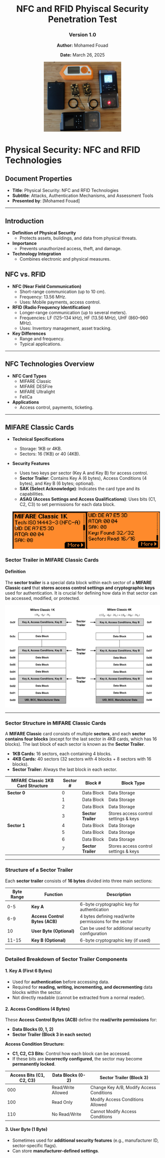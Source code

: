<div style="text-align: center; margin-top: 200px;">
  <h1>NFC and RFID Phyiscal Security Penetration Test</h1>
  <h3>Version 1.0</h3>
  <p><strong>Author:</strong> Mohamed Fouad</p>
  <p><strong>Date:</strong> March 26, 2025</p>
  <img src="cover.png" alt="Cover Page Design" style="width: 50%; height: auto;"/>
</div>

<div style="page-break-after: always;"></div>

# Physical Security: NFC and RFID Technologies

## Document Properties
- **Title**: Physical Security: NFC and RFID Technologies  
- **Subtitle**: Attacks, Authentication Mechanisms, and Assessment Tools  
- **Presented by**: [Mohamed Fouad]

---

<div style="page-break-before: always;"></div>

## Introduction

- **Definition of Physical Security**
  - Protects assets, buildings, and data from physical threats.
- **Importance**
  - Prevents unauthorized access, theft, and damage.
- **Technology Integration**
  - Combines electronic and physical measures.

<div style="page-break-before: always;"></div>

## NFC vs. RFID

- **NFC (Near Field Communication)**
  - Short-range communication (up to 10 cm).
  - Frequency: 13.56 MHz.
  - Uses: Mobile payments, access control.
- **RFID (Radio Frequency Identification)**
  - Longer-range communication (up to several meters).
  - Frequencies: LF (125–134 kHz), HF (13.56 MHz), UHF (860–960 MHz).
  - Uses: Inventory management, asset tracking.
- **Key Differences**
  - Range and frequency.
  - Typical applications.

<div style="page-break-before: always;"></div>

---

## NFC Technologies Overview
- **NFC Card Types**
  - MIFARE Classic
  - MIFARE DESFire
  - MIFARE Ultralight
  - FeliCa
- **Applications**
  - Access control, payments, ticketing.
---

<div style="page-break-after: always;"></div>

## **MIFARE Classic Cards**

- **Technical Specifications**
  
  - Storage: 1KB or 4KB.
  - Sectors: 16 (1KB) or 40 (4KB).
- **Security Features**
  
  - Uses two keys per sector (Key A and Key B) for access control.
  - **Sector Trailer**: Contains Key A (6 bytes), Access Conditions (4 bytes), and Key B (6 bytes; optional).
  - **SAK (Select Acknowledge)**: Indicates the card type and its capabilities.
  - **ASAQ (Access Settings and Access Qualifications)**: Uses bits (C1, C2, C3) to set permissions for each data block.
  
  ![image-20250303115507903](mifare-card.png)

### Sector Trailer in MIFARE Classic Cards

#### Definition

The **sector trailer** is a special data block within each sector of a **MIFARE Classic card** that **stores access control settings and cryptographic keys** used for authentication. It is crucial for defining how data in that sector can be accessed, modified, or protected.

<img src="mifare-structure.png" alt="image-20250228095255577" style="zoom: 67%;" />

------

### Sector Structure in MIFARE Classic Cards

A **MIFARE Classic** card consists of multiple **sectors**, and each **sector contains four blocks** (except for the last sector in 4KB cards, which has 16 blocks). The last block of each sector is known as the **Sector Trailer**.

- **1KB Cards:** 16 sectors, each containing 4 blocks.
- **4KB Cards:** 40 sectors (32 sectors with 4 blocks + 8 sectors with 16 blocks).
- **Sector Trailer:** Always the last block in each sector.

| **MIFARE Classic 1KB Card Structure** | **Sector #** | **Block #**        | **Block Type**                        |
| ------------------------------------- | ------------ | ------------------ | ------------------------------------- |
| **Sector 0**                          | 0            | Data Block         | Data Storage                          |
|                                       | 1            | Data Block         | Data Storage                          |
|                                       | 2            | Data Block         | Data Storage                          |
|                                       | 3            | **Sector Trailer** | Stores access control settings & keys |
| **Sector 1**                          | 4            | Data Block         | Data Storage                          |
|                                       | 5            | Data Block         | Data Storage                          |
|                                       | 6            | Data Block         | Data Storage                          |
|                                       | 7            | **Sector Trailer** | Stores access control settings & keys |

------

<div style="page-break-before: always;"></div>

### Structure of a Sector Trailer

Each **sector trailer** consists of **16 bytes** divided into three main sections:

| **Byte Range** | **Function**                   | **Description**                                        |
| -------------- | ------------------------------ | ------------------------------------------------------ |
| 0-5            | **Key A**                      | 6-byte cryptographic key for authentication            |
| 6-9            | **Access Control Bytes (ACB)** | 4 bytes defining read/write permissions for the sector |
| 10             | **User Byte (Optional)**       | Can be used for additional security configuration      |
| 11-15          | **Key B (Optional)**           | 6-byte cryptographic key (if used)                     |

------

### Detailed Breakdown of Sector Trailer Components

#### 1. Key A (First 6 Bytes)

- Used for **authentication** before accessing data.
- Required for **reading, writing, incrementing, and decrementing** data blocks within the sector.
- Not directly readable (cannot be extracted from a normal reader).

#### 2. Access Conditions (4 Bytes)

These **Access Control Bytes (ACB)** define the **read/write permissions** for:

- **Data Blocks (0, 1, 2)**
- **Sector Trailer (Block 3 in each sector)**

**Access Condition Structure:**

- **C1, C2, C3 Bits:** Control how each block can be accessed.
- If these bits are **incorrectly configured**, the sector may become **permanently locked**.

| **Access Bits (C1, C2, C3)** | **Data Blocks (0-2)** | **Sector Trailer (Block 3)**             |
| ---------------------------- | --------------------- | ---------------------------------------- |
| 000                          | Read/Write Allowed    | Change Key A/B, Modify Access Conditions |
| 100                          | Read Only             | Modify Access Conditions Allowed         |
| 110                          | No Read/Write         | Cannot Modify Access Conditions          |

#### 3. User Byte (1 Byte)

- Sometimes used for **additional security features** (e.g., manufacturer ID, sector-specific flags).
- Can store **manufacturer-defined settings**.

#### 4. Key B (Last 6 Bytes)

- **Optional** (sometimes left empty).

- When used, Key B provides an additional level of security:

  - **If configured properly**, Key B allows different authentication levels for different user groups.
- In some cases, Key B may be used only for **writing permissions** (while Key A is used for reading).

------

### Sector Trailer Example (Hexadecimal Representation)

```
A0 A1 A2 A3 A4 A5  FF 07 80 69  00 00 00 00 00 00
```

**Breakdown:**

- **A0 A1 A2 A3 A4 A5** → Key A (6 bytes)
- **FF 07 80 69** → Access Condition Bytes
- **00** → User Byte
- **00 00 00 00 00 00** → Key B (6 bytes)

------

<div style="page-break-before: always;"></div>

#### Role of the Sector Trailer in Security

- **Defines who can read/write data blocks** in a sector.

- **Controls modifications to the access conditions** and encryption keys.

- **Prevents unauthorized access** if properly configured.

- **Can be exploited if weak encryption is used** (e.g., MIFARE Classic’s **CRYPTO1 weakness**).

- **Authentication Process (Step-by-Step)**
  1. **Sector Selection**: Reader selects a specific sector.
  2. **Authentication Request**: Reader sends an authentication command for that sector, specifying Key A or Key B.
  3. **Card Challenge**: Card responds with a random nonce.
  4. **Reader Response**: Reader encrypts the nonce with the designated key and sends the result.
  5. **Card Verification**: Card decrypts the reader’s response and compares it with its calculation.
  6. **Mutual Authentication**: Card sends its own encrypted nonce back to the reader.
  7. **Final Verification**: Reader verifies the card’s response to complete the authentication.
  
  
  
  <img src="C:\Users\Mohamed Fouad\AppData\Roaming\Typora\typora-user-images\image-20250325142954365.png" alt="image-20250325142954365" style="zoom:50%;" />
  
  ```mermaid
  sequenceDiagram
      participant Card
      participant Reader
      Card->>Reader: Select Sector
      Reader->>Card: Authentication Request (Key A/B)
      Card-->>Reader: Random Nonce (Challenge)
      Reader->>Card: Encrypted Nonce (Response)
      Card-->>Card: Decrypt & Verify Nonce
      Card->>Reader: Encrypted Nonce (Challenge)
      Reader-->>Reader: Decrypt & Verify Nonce
      Reader->>Card: Authentication Successful
  ```
  
  
  
- **Weaknesses**
  - Vulnerable to attacks (e.g., DarkSide) due to weak CRYPTO1 encryption.
  
- **Use Cases**
  - Public transport, access control, loyalty programs.

#### Security Vulnerabilities in Sector Trailers

- Weak Encryption (CRYPTO1 Algorithm):
  - Susceptible to brute-force and cryptanalysis attacks (e.g., **DarkSide attack**).
- Key A Extraction with Tools (Proxmark3, Flipper Zero):
  - Tools can **extract Key A** if the access conditions are poorly set.
- Improperly Set Access Conditions:
  - If **access bits** are incorrectly configured, sectors may become **permanently locked** (data is unreadable or unwritable).
- Magic Cards (Gen1a, Gen4):
  - **Bypass standard authentication** by emulating sector trailers with **modifiable keys**.

---

<div style="page-break-after: always;"></div>

### Extracting MIFARE Classic Keys Using the MFKey32 Attack

### Introduction

The **MFKey32 attack** exploits vulnerabilities in the **Crypto-1 encryption algorithm** used by **MIFARE Classic NFC cards**. This method allows the recovery of authentication keys by analyzing nonce pairs exchanged during communication between the card and the reader.

<img src="C:\Users\Mohamed Fouad\AppData\Roaming\Typora\typora-user-images\image-20250324153730148.png" alt="image-20250324153730148" style="zoom:50%;" />

---

### Prerequisites

- **Flipper Zero device** with a **microSD card** installed.
- **Access to the target MIFARE Classic card** (optional but recommended for increased success rate).
- **Access to the reader** that interacts with the target card.

---

### Steps to Perform the MFKey32 Attack

#### 1. Read and Save the Target Card

- Navigate to **Main Menu → NFC → Read** on your Flipper Zero.
- **Scan the target MIFARE Classic card** to create a saved instance.

#### 2. Prepare Flipper Zero for Emulation

- After saving, go to Main Menu → NFC → Saved → [Name of the saved card] → Extract MF Keys

- Flipper Zero will now **emulate the saved card** and prepare to collect nonce pairs from the reader.

#### 3. Collect Nonce Pairs from the Reader

- **Tap** your Flipper Zero against the reader to initiate communication.
- **Observe** the screen as it displays the number of collected nonce pairs (aim for **10/10**).
- If the count doesn't increase:
- **Retry tapping** as some readers may require multiple attempts.
- Ensure the reader is actively attempting to authenticate the emulated card.

<img src="C:\Users\Mohamed Fouad\AppData\Roaming\Typora\typora-user-images\image-20250324154040541.png" alt="image-20250324154040541" style="zoom:50%;" />

#### 4. Save the Collected Nonce Pairs

- Once the required nonce pairs are collected, **press OK** to save the data to the microSD card.
- A confirmation message will display upon successful saving.

#### 5. Recover Keys from Nonce Data

- **Option A: Using Flipper Mobile App**

- **Synchronize** your Flipper Zero with the **Flipper Mobile App**.  

- Navigate to:

  ```
  Tools → Mfkey32 (Extract MF Keys)
  ```

- The app will process the nonce data and display the recovered keys.

- **Option B: Using Flipper Lab**

- **Connect** your Flipper Zero to a computer via **USB-C**.

- Open a browser and go to:

  ```
  lab.flipper.net
  ```

- Navigate to:

  ```
  NFC tools → GIVE ME THE KEYS
  ```

- The platform will process the data and reveal the extracted keys.

<img src="C:\Users\Mohamed Fouad\AppData\Roaming\Typora\typora-user-images\image-20250324154006072.png" alt="image-20250324154006072" style="zoom: 67%;" />

<div style="page-break-after: always;"></div>

# MIFARE Ultralight Cards

- **Technical Specifications**
  - Storage: 64 bytes (Ultralight) or 192 bytes (Ultralight C).
- **Security Features**
  - Standard Ultralight cards have minimal security (no full authentication).
  - Ultralight C may implement a basic 3DES-based authentication.
- **Authentication Process (Step-by-Step)**
  - **Standard Ultralight:**
    - Data is generally open; no authentication required.
  - **Ultralight C (if supported):**
    1. **Authentication Command**: Reader sends an authentication command.
    2. **Card Challenge**: Card returns a challenge nonce.
    3. **Reader Encryption**: Reader encrypts the nonce using the stored key.
    4. **Verification**: Card verifies the reader’s encrypted response.
- **Use Cases**
  - Single-use tickets, event management, low-cost transit.

![image-20250303115815342](C:\Users\Mohamed Fouad\AppData\Roaming\Typora\typora-user-images\image-20250303115815342.png)

---

## Memory Structure of MIFARE Ultralight Cards 

MIFARE Ultralight is a contactless smart card operating at 13.56 MHz, part of the MIFARE family from NXP Semiconductors. The memory structure is organized into **pages**, with each page containing **4 bytes** of data. The memory size and structure vary slightly depending on the specific version (e.g., Ultralight, Ultralight C, Ultralight EV1).

------

### MIFARE Ultralight Memory Structure (Standard Version)

The standard MIFARE Ultralight card has **512 bits (64 bytes)** of memory, organized into **16 pages**, each containing **4 bytes**.

### Memory Map

| Page | Byte 0      | Byte 1      | Byte 2      | Byte 3      | Description                               |
| :--- | :---------- | :---------- | :---------- | :---------- | :---------------------------------------- |
| 0    | SN0         | SN1         | SN2         | SN3         | Serial Number (UID)                       |
| 1    | SN4         | SN5         | SN6         | BCC0        | Serial Number (UID) and Check Byte        |
| 2    | Internal    | Internal    | Internal    | Internal    | Internal Use                              |
| 3    | Lock0       | Lock1       | OTP0        | OTP1        | Lock Bits and One-Time Programmable (OTP) |
| 4-15 | User Memory | User Memory | User Memory | User Memory | User Data                                 |

------

### Detailed Description

1. **Pages 0-1: Serial Number (UID)**
   - Page 0 and Page 1 contain the **7-byte serial number (UID)** of the card.
   - Byte 3 of Page 1 is the **check byte (BCC0)**, which is a checksum of the UID.
2. **Page 2: Internal Use**
   - Reserved for internal use by the card and is not accessible for user data.
3. **Page 3: Lock Bits and OTP**
   - **Byte 0 and Byte 1**: Lock bits to protect specific pages from being written.
   - **Byte 2 and Byte 3**: One-Time Programmable (OTP) bytes that can be written once and then locked.
4. **Pages 4-15: User Memory**
   - These pages are available for **user data storage**.
   - Each page can store **4 bytes** of data.

------

<div style="page-break-after: always;"></div>

## MIFARE Ultralight C and Ultralight EV1

The MIFARE Ultralight C and Ultralight EV1 versions have additional features and memory:

- **MIFARE Ultralight C**: 192 bytes of memory (48 pages) with **3DES encryption**.
- **MIFARE Ultralight EV1**: 144 bytes of memory (36 pages) with additional features like a **32-bit counter** and **password protection**.

------

### Memory Map for Ultralight EV1

| Page | Byte 0      | Byte 1      | Byte 2      | Byte 3      | Description                               |
| :--- | :---------- | :---------- | :---------- | :---------- | :---------------------------------------- |
| 0    | SN0         | SN1         | SN2         | SN3         | Serial Number (UID)                       |
| 1    | SN4         | SN5         | SN6         | BCC0        | Serial Number (UID) and Check Byte        |
| 2    | Internal    | Internal    | Internal    | Internal    | Internal Use                              |
| 3    | Lock0       | Lock1       | OTP0        | OTP1        | Lock Bits and One-Time Programmable (OTP) |
| 4-35 | User Memory | User Memory | User Memory | User Memory | User Data                                 |

------

### Additional Features in Ultralight EV1

- **32-bit Counter**: A counter that can be incremented but not decremented.
- **Password Protection**: A 32-bit password can be set to protect the memory from unauthorized writes.

---

<div style="page-break-after: always;"></div>

## Weaknesses of MIFARE Ultralight Cards

MIFARE Ultralight cards are designed as **low-cost NFC cards** primarily for **single-use applications** such as transit tickets and event passes. However, their **lightweight design and minimal security features** introduce several weaknesses.

------

### 1. Lack of Cryptographic Security

Unlike **MIFARE Classic** and **MIFARE DESFire**, **MIFARE Ultralight** (standard version) has **no built-in encryption** or authentication mechanism:

- **No cryptographic challenge-response system.**
- **No mutual authentication** between the reader and the card.
- **No secure key storage** (any stored data is readable by anyone with an NFC reader).

> 🚨 **Security Risk:** Since the card does not encrypt or authenticate its data, **any NFC-enabled smartphone or tool (e.g., Flipper Zero, Proxmark3) can read and clone it easily.**

------

### 2. Vulnerable to Cloning

Because **MIFARE Ultralight** does not require authentication before reading data:

- **Anyone can copy the card's contents and emulate it** using an NFC-enabled device.
- **Attackers can create duplicate cards** to gain unauthorized access to a system.

#### Example of Cloning Attack

- A transit card using MIFARE Ultralight **stores a balance in plaintext**.
- An attacker **reads the original balance** using a mobile phone or NFC tool.
- The attacker **restores the original balance** before tapping it on the payment terminal.
- This process is **repeated indefinitely**, leading to **fraudulent free rides**.

> 🔥 **Real-World Example:** Some early transit systems (e.g., older metro ticketing systems) using **MIFARE Ultralight** were exploited using this method.

------

### 3. No Secure Key Management

MIFARE Ultralight **lacks dedicated security keys** for controlling access:

- Unlike **MIFARE Classic** (which has Key A and Key B) and **MIFARE DESFire** (which uses AES/3DES keys), **Ultralight has no access control keys**.
- Any stored data is **openly accessible to anyone with an NFC reader**.
- **No authentication mechanism prevents unauthorized read/write operations.**

> ⚠️ **Risk:** This makes it possible to manipulate card data freely.

------

### 4. Limited Data Storage

MIFARE Ultralight has **very small storage capacity**:

- **Standard Ultralight:** **64 bytes** (only ~48 bytes available for user data).
- **Ultralight C:** **192 bytes** (slightly more storage, with 3DES authentication).

> **Limitation:** Due to the small size, it is not suitable for **complex applications** requiring multiple access credentials or user data.

------

### 5. No Write Protection for Critical Data

MIFARE Ultralight allows **rewriting of stored data** unless **write protection bits** are enabled:

- If **write protection is not configured properly**, an attacker can **modify stored data** (e.g., ticket validity, access permissions).
- **Critical information such as expiry dates, ticket balances, or user credentials can be altered.**

> 🚨 **Risk:** If an organization does not properly lock memory pages, attackers can modify card data, **bypassing expiration limits or adding unauthorized access**.

------

### 6. Lack of Anti-Tampering Mechanisms

- No **anti-replay** protection (an attacker can save and replay card data).
- No **hardware protection against physical attacks** (e.g., micro-probing to extract stored data).
- No **anti-counterfeiting features**, making it easy to produce fake Ultralight cards.

> 🚨 **Security Risk:** Attackers can **record card communications** and replay them later for unauthorized access.

------

### 7. MIFARE Ultralight C Has Only Basic 3DES Authentication

- MIFARE Ultralight C adds a 3DES-based authentication mechanism, but it is limited:
  - **No secure key storage** (keys are stored in standard EEPROM).
  - **Only one authentication key per card**, unlike **MIFARE DESFire**, which supports multiple keys.
  - **Still susceptible to brute-force attacks** if weak keys are used.

> 🔥 **Limitation:** **Ultralight C is more secure than standard Ultralight, but it is still weaker than MIFARE DESFire.**

------

### 8. Easily Exploited with Readily Available Tools

Because of its weak security:

- **NFC-enabled smartphones** can read and copy MIFARE Ultralight cards.
- Tools like Proxmark3, Flipper Zero, and Chameleon-Mini can:
  - Read and dump Ultralight card data.
  - Clone the card onto another blank Ultralight card or an emulation device.
  - Modify stored values and replay transactions.

> 🛑 **Real-World Exploit Example:** Some researchers have demonstrated how **Flipper Zero** can quickly **copy and replay MIFARE Ultralight cards** to gain unauthorized access to transit systems.

------

<div style="page-break-after: always;"></div>

## Comparison with More Secure Cards

| **Feature**                           | **MIFARE Ultralight** | **MIFARE Ultralight C** | **MIFARE Classic**      | **MIFARE DESFire**             |
| ------------------------------------- | --------------------- | ----------------------- | ----------------------- | ------------------------------ |
| **Storage Capacity**                  | 64 bytes              | 192 bytes               | 1KB or 4KB              | 2KB, 4KB, or 8KB               |
| **Encryption**                        | ❌ None                | 🔸 3DES (Basic)          | ❌ CRYPTO1 (Weak)        | ✅ AES/3DES (Strong)            |
| **Mutual Authentication**             | ❌ No                  | 🔸 Basic Authentication  | ❌ Uses weak CRYPTO1     | ✅ Secure Mutual Authentication |
| **Key Management**                    | ❌ No Keys             | 🔸 Single 3DES Key       | ✅ Keys A & B per sector | ✅ Multi-key support            |
| **Cloning Vulnerability**             | 🔴 High                | 🔸 Moderate              | 🔴 High (with Proxmark3) | 🟢 Low (Secure AES/3DES)        |
| **Protection Against Replay Attacks** | ❌ None                | 🔸 Weak                  | ❌ Weak CRYPTO1          | ✅ Strong (Nonce-based)         |

🔴 = **High risk** | 🔸 = **Moderate risk** | 🟢 = **Low risk**

------

## Mitigation Strategies for MIFARE Ultralight Weaknesses

Although **MIFARE Ultralight is inherently insecure**, some mitigations can reduce risk:

✅ **1. Enable Read/Write Protection:**

- Use **OTP (One-Time Programmable) bits** to lock memory pages from being overwritten.
- Prevent unauthorized modification of critical data.

✅ **2. Use MIFARE Ultralight C Instead of Standard Ultralight:**

- Ultralight C offers **basic 3DES authentication**, making it **slightly harder to clone**.

✅ **3. Implement Server-Side Validation:**

- Instead of relying on **stored card data**, implement **backend verification** to detect replay attacks.
- Example: Metro systems **should track ticket usage on a centralized server** rather than trusting the card alone.

✅ **4. Use Secure NFC Cards (MIFARE DESFire or FeliCa):**

- If security is critical, **migrate to MIFARE DESFire (AES encryption)** or **FeliCa (Sony’s secure NFC standard)**.

✅ **5. Regularly Audit NFC Access Systems:**

- Perform **penetration testing with tools like Proxmark3** to ensure that stored data is not easily manipulated.
- Use **Flipper Zero to check if unauthorized read access is possible**.

---

<div style="page-break-after: always;"></div>

# ISO 14443 Models and Differences

**ISO 14443** is a standard for proximity cards used in contactless smart card systems, such as NFC cards. It defines the communication protocols and interfaces for cards that communicate via radio frequency (RF) at 13.56 MHz.

The **ISO 14443** standard is divided into several parts, and the different models under this standard refer to specific types of card technologies based on their communication and encoding methods. Here's a breakdown of the different ISO 14443 models:

## 1. ISO 14443-3A (Type A)
- **Modulation**: Amplitude Shift Keying (ASK)
- **Communication**: This type uses the **Reader-to-Card** communication method called **Type A**.
- **Compatibility**: **MIFARE Classic** and **MIFARE Ultralight** cards are common examples of ISO 14443-3A cards.
- **Data Rate**: Usually up to 106 kbit/s.
- **Security**: Generally not very secure by modern standards (e.g., MIFARE Classic uses a weak encryption algorithm, which has been exploited in security assessments).
- **Usage**: It is commonly used for low-cost, short-range transactions like access control, public transport, and contactless payment.

## 2. ISO 14443-3B (Type B)
- **Modulation**: Binary Phase Shift Keying (BPSK)
- **Communication**: This is the **Type B** communication standard under ISO 14443.
- **Compatibility**: **FeliCa** and **ICODE** are examples of Type B cards.
- **Data Rate**: Similar to Type A, but can also go up to 848 kbit/s in some implementations.
- **Security**: Generally better than Type A in terms of security features, as some cards support stronger encryption mechanisms.
- **Usage**: Type B cards are often used in applications like secure payment systems, toll collection, and transit systems.

## 3. ISO 14443-4 (Type A and B)
- **Modulation**: This part deals with the **Protocol Layer** of the communication, focusing on the transport and session layers of communication (including error handling, and framing for the data).
- **Purpose**: This is important for defining the communication protocol after the initial contact and information exchange has been made between the reader and the card, and it helps to maintain error-free communication during the transaction.
- **Compatibility**: Both **Type A** and **Type B** cards are supported under ISO 14443-4, but the focus is more on how data is exchanged during communication rather than the physical characteristics of the card.

## Other Models Related to ISO 14443
### 1. ISO 14443-2 (Physical characteristics)
- Defines the physical characteristics of the contactless smart card, including size, shape, and the antenna required for the card to communicate with a reader.
  
### 2. ISO 14443-1 (Radio Frequency Power and Signal Interface)
- Defines the power and signal interface for the card, including how the card receives power from the reader and transmits data back.

## Differences Between the Models:
- **Modulation and Signal Encoding**: 
  - Type A uses **ASK** modulation, while Type B uses **BPSK** modulation. This leads to slight differences in how the cards communicate with readers.
  
- **Data Rate**: 
  - Both types typically operate at 106 kbit/s, but Type B can support higher data rates, particularly in specialized implementations.

- **Security**:
  - Type B tends to have more robust security features and supports higher encryption standards, while Type A cards (like MIFARE Classic) have been known to have vulnerabilities.
  
- **Card Types**:
  - **Type A** is typically used for low-cost cards with moderate security (e.g., MIFARE Classic, MIFARE Ultralight), while **Type B** cards are used for higher-security applications (e.g., FeliCa, ICODE).

<div style="page-break-after: always;"></div>

# MIFARE DESFire Cards

- **Technical Specifications**
  - Storage: 2KB, 4KB, or 8KB.
  - Features a flexible file system for multiple applications.
- **Security Features**
  - Supports AES and 3DES encryption.
  - Implements mutual authentication.
  
  ![image-20250326101909010](C:\Users\Mohamed Fouad\AppData\Roaming\Typora\typora-user-images\image-20250326101909010.png)

### 1. Introduction
MIFARE DESFire is a **high-security NFC card** developed by **NXP Semiconductors**, known for its **advanced encryption (AES/3DES)** and **flexible file system**. Unlike MIFARE Classic, DESFire uses a **true file-based structure** with **multi-application support**, making it ideal for **secure transactions, corporate access control, and transportation systems**.

MIFARE DESFire follows a **file system architecture**, unlike MIFARE Classic, which uses sectors and blocks. The **memory hierarchy consists of:**

1. **Master Application (AID 00 00 00)**
2. **Applications (AIDs – up to 28 per card)**
3. **Files (up to 32 per application)**

- **Authentication Process (Step-by-Step)**
  1. **Application Selection**: Reader selects the appropriate application on the card.
  2. **Authentication Initiation**: Reader sends an authentication command with a chosen key.
  3. **Card Challenge**: Card issues a random challenge.
  4. **Reader Encryption**: Reader encrypts the challenge with the secret key and sends the response.
  5. **Card Verification**: Card decrypts the response and verifies its correctness.
  6. **Mutual Challenge**: Card then sends its own encrypted challenge to the reader.
  7. **Final Verification**: Reader decrypts and verifies the card’s challenge.
  8. **Authentication Completion**: If both sides verify each other, authentication is successful.

![image-20250326104247288](C:\Users\Mohamed Fouad\AppData\Roaming\Typora\typora-user-images\image-20250326104247288.png)

```mermaid
sequenceDiagram
    participant Card
    participant Reader
Card->>Reader: Application Selection
Reader->>Card: Authentication Command (Chosen Key)
Card-->>Reader: Random Challenge
Reader->>Card: Encrypts Challenge & Sends Response
Card-->>Card: Decrypts & Verifies Response
Card->>Reader: Sends Encrypted Challenge
Reader-->>Reader: Decrypts & Verifies Challenge
Reader->>Card: Authentication Successful
```

- **Use Cases**

  - Secure payments, government IDs, corporate access control.

### Key Features of This Structure

- **Each application has its own access control settings.**
- **Files within applications can have different encryption levels (Plain, 3DES, AES).**
- **Up to 28 applications** can exist on a **single DESFire card**.
- **Each application can contain up to 32 files**.

---

### 2. Storage Capacities
MIFARE DESFire cards are available in multiple **storage options**:
- **DESFire EV1**: 2KB, 4KB, or 8KB EEPROM memory.
- **DESFire EV2**: 2KB, 4KB, 8KB, or 16KB (improved multi-application support).
- **DESFire EV3**: Newest version with enhanced security and additional storage.

## Comparison Table: EV1 vs EV2 vs EV3

| **Feature**            | **EV1**                  | **EV2**               | **EV3**                         |
| ---------------------- | ------------------------ | --------------------- | ------------------------------- |
| Security Certification | EAL4+                    | EAL5+                 | EAL5+                           |
| Number of Applications | Up to 28                 | Unlimited (by memory) | Unlimited (by memory)           |
| File Support           | Up to 32 per application | Same                  | Same                            |
| Secure Messaging       | No                       | Limited               | ✅ Full Secure Dynamic Messaging |
| Proximity Check        | No                       | ✅ Yes                 | ✅ Enhanced                      |
| Rolling Keys Support   | No                       | ✅ Yes                 | ✅ Yes                           |
| Transaction Timer      | No                       | No                    | ✅ Yes                           |
| Backward Compatibility | Legacy only              | EV1 and D40           | EV2, EV1, D40                   |

---

### 3. Memory Structure Overview (EV1, EV2, EV3)
Each DESFire card is structured as follows:
- **PICC (Card Root)**: The master controller and default application space.
- **Applications**: Identified by AIDs (Application IDs), each with their own keys and files.
- **Files**: Each application can contain multiple files with individual access rights.

---

#### DESFire EV1 – Application & Files
- Up to 28 Applications
- Each with up to 32 files
- File Types:
  - Standard Data File
  - Backup Data File
  - Value File
  - Linear Record File
  - Cyclic Record File
  
  
  
  ```mermaid
  sequenceDiagram
      participant Reader
      participant PICC
      participant AppA
      participant File1
  Reader->>PICC: SelectApplication (AID: 010203)
  PICC->>Reader: Acknowledged
  Reader->>AppA: Authenticate (KeyID)
  AppA->>Reader: Authentication OK
  Reader->>File1: ReadData (Offset, Length)
  File1->>Reader: Encrypted Data
  ```
> Notes:
>
> - EV1 supports up to 28 applications.
> - Max 32 files per app.
> - Uses AES/3DES for authentication.
> - No proximity check or secure messaging.
---

#### DESFire EV2 – Dynamic Applications

- Supports **rolling keys**, **proximity check**
- Unlimited applications (up to memory limit)
- Allows more flexible authentication schemes per app

```mermaid
sequenceDiagram
    participant Reader
    participant PICC
    participant AppB
    participant File2

    Reader->>PICC: SelectApplication (AID: 040506)
    PICC->>Reader: OK
    Reader->>AppB: ProximityCheck()
    AppB->>Reader: Passed
    Reader->>AppB: Authenticate (KeyID)
    AppB->>Reader: Mutual Auth (AES)
    Reader->>File2: ReadData
    File2->>Reader: Encrypted Payload

```
> 📝 Notes:
>
> - Supports **Proximity Check**.
> - Dynamic key rolling supported.
> - Still lacks Secure Messaging and Transaction Timers.
---

#### DESFire EV3 – Secure Messaging & Timers

- Adds **Secure Dynamic Messaging**
- **Transaction Timer** to prevent abuse
- Enhanced protection against relay attacks
- Designed for **high-security + mobility use cases**

```mermaid
sequenceDiagram
    participant Reader
    participant PICC
    participant AppC
    participant File3

    Reader->>PICC: SelectApplication (AID: 070809)
    PICC->>Reader: OK
    Reader->>AppC: ProximityCheck()
    AppC->>Reader: Passed
    Reader->>AppC: SecureDynamicAuth (KeyID)
    AppC->>Reader: Session Key Established
    Reader->>File3: ReadData (SDM)
    File3->>Reader: Encrypted + MACed Response

```

> 📝 Notes:
>
> - Adds **Secure Dynamic Messaging (SDM)**.
> - Uses **Session Keys** for encrypted communication.
> - Supports **Transaction Timers** and **SDM Read Counters**.
> - Best for modern security requirements (IoT, mobile access, etc.).

---

### 4. Applications (AID)
Each application is identified by a **3-byte AID (Application Identifier)**.
- The **Master Application (AID 00 00 00)** is always present and controls the creation and management of other applications.
- Applications are created using the `CreateApplication` command.
- Each application can be assigned **different keys** and **access rights**.

---

### 5. File Types
MIFARE DESFire supports **six different file types**, each suited for different use cases:

| **File Type**            | **Description**                                              |
| ------------------------ | ------------------------------------------------------------ |
| **Standard Data File**   | Stores general-purpose data (e.g., user credentials, configurations). |
| **Backup Data File**     | Same as standard, but with rollback protection (changes can be undone if power is lost). |
| **Value File**           | Stores a **32-bit signed integer**, used for **ticketing or prepaid balances** (supports credit/debit operations). |
| **Linear Record File**   | Stores data sequentially in a **log-like manner** (e.g., event logs, audit trails). |
| **Cyclic Record File**   | Similar to linear, but **overwrites old records** once the file is full (e.g., storing recent access events). |
| **Transaction MAC File** | Special cryptographic file to store Message Authentication Codes (MAC) for additional security. |

---

## 6. File Structure
Each file in a DESFire application has:
- **File ID (1 byte)**: Unique identifier (00h - 1Fh).
- **File Type (1 byte)**: Indicates one of the six file types.
- **File Size (1–3 bytes)**: Specifies storage size.
- **Access Rights (2 bytes)**: Defines read/write permissions.
- **Encryption Mode (Plain/3DES/AES)**.

### File Header Structure
| **Byte** | **Description**                                           |
| -------- | --------------------------------------------------------- |
| 0        | File ID (e.g., 0x01)                                      |
| 1        | File Type (e.g., 0x00 for Standard Data File)             |
| 2-4      | File Size (in bytes)                                      |
| 5-6      | Access Control Settings (Read, Write, Change Permissions) |
| 7        | Encryption Mode (Plain, MAC, 3DES, AES)                   |

---

## 7. Access Control & Security
Each **DESFire file** has **4 keys for access control**:
1. **Read Key** – Controls read access.
2. **Write Key** – Controls write access.
3. **Read & Write Key** – Required for modifying sensitive parameters.
4. **Change Key** – Allows modifying access control settings.

**Authentication Methods:**
- **DESFire EV1:** Supports **2-key and 3-key 3DES**, AES128.
- **DESFire EV2 & EV3:** Adds **AES-128, AES-192, and AES-256** support.

---

## 8. Advantages Over MIFARE Classic
| **Feature**                   | **MIFARE Classic**                               | **MIFARE DESFire**                                           |
| ----------------------------- | ------------------------------------------------ | ------------------------------------------------------------ |
| **Security**                  | Weak (CRYPTO1 encryption, vulnerable to attacks) | Strong (AES/3DES encryption, mutual authentication)          |
| **Memory Management**         | Fixed sectors & blocks                           | File-based system with flexible applications                 |
| **Multi-Application Support** | ❌ No                                             | ✅ Yes                                                        |
| **Access Control**            | Basic (Key A & B per sector)                     | Advanced (Custom keys per application and file)              |
| **Anti-Cloning Protection**   | ❌ No                                             | ✅ Yes (Uses cryptographic authentication)                    |
| **File Types**                | ❌ Limited                                        | ✅ 6 Types (Standard, Backup, Value, Record, Cyclic, Transaction MAC) |

---

## 9. Real-World Use Cases
MIFARE DESFire is used in **high-security applications**, including:
- **Public Transportation** 🚆 (e.g., Metro Cards, Bus Passes).
- **Access Control Systems** 🔐 (e.g., Employee Badges, Key Cards).
- **Secure Payments** 💳 (e.g., Tap-to-Pay Solutions).
- **Event Ticketing** 🎫 (e.g., Digital Entry Passes).
- **Campus & Corporate ID Cards** 🏢 (e.g., Universities, Companies).

---

# FeliCa Cards
**FeliCa** (short for **Felicity Card**) is a **contactless smart card system** developed by **Sony Corporation** in the 1990s. It is widely used in **Japan, Hong Kong, Singapore, Indonesia**, and other parts of Asia for **transit systems, electronic payments, and secure access control**.

FeliCa is compliant with **ISO/IEC 18092 (NFC)** standards and operates on a **13.56 MHz frequency**, similar to other NFC cards like MIFARE.

---

## Key Technical Specifications

| Feature               | Description                                                  |
| --------------------- | ------------------------------------------------------------ |
| **Standard**          | ISO/IEC 18092 (NFC)                                          |
| **Frequency**         | 13.56 MHz                                                    |
| **Data Rate**         | 212 kbps or 424 kbps (faster than typical MIFARE cards)      |
| **Communication**     | Half-duplex                                                  |
| **Memory**            | 1 KB – 32 KB (depending on model)                            |
| **Access Time**       | Typically < 0.1 seconds                                      |
| **Transaction Speed** | ~0.1 seconds (one of the fastest)                            |
| **Encryption**        | Proprietary encryption (by Sony)                             |
| **Authentication**    | Mutual authentication using shared keys                      |
| **Anti-collision**    | Supported                                                    |
| **Security**          | Secure element with internal logic, proprietary cryptography |
| **Power**             | Passive (powered by reader)                                  |

---

## Security Features

- **Proprietary encryption algorithms** (not public like AES or DES).
- **Mutual authentication** between the card and reader.
- **Key-based access control** per service.
- **Dynamic session keys** (used during communication).
- **MAC (Message Authentication Code)** for data integrity and origin verification.
- **Fast response** time helps prevent replay or relay attacks.

---

## Memory and Data Structure

- **Memory is divided into Services**, and each Service contains one or more **Blocks**.
- Each **Service** is defined by a **Service Code** (similar to AID in DESFire).
- Each **Block** is 16 bytes in size.
- **Max 256 services per card**.
- **Each read/write command** specifies a **Service Code List** and a **Block List**.

![image-20250326104918422](C:\Users\Mohamed Fouad\AppData\Roaming\Typora\typora-user-images\image-20250326104918422.png)

- **Security Features**
  - Uses proprietary encryption and authentication protocols.

- **Authentication Process (Step-by-Step)**
  1. **Polling Command**: Reader sends a polling command to detect nearby cards.
  2. **Card Response**: Card responds with its unique ID (IDm) and parameter (PMm).
  3. **Service Request**: Reader sends a service request with a specific service code.
  4. **Card Verification**: Card authenticates the request internally and responds with encrypted service data.
  5. **Mutual Authentication (if applicable)**: Additional challenge-response exchanges may occur.

  

  ```mermaid
  sequenceDiagram
      participant Card
      participant Reader
  Reader->>Card: Polling Command
  Card-->>Reader: Responds with IDm & PMm
  Reader->>Card: Service Request (Service Code)
  Card-->>Card: Internal Authentication & Validation
  Card->>Reader: Encrypted Service Data Response
  alt Mutual Authentication Required
      Reader->>Card: Challenge Request
      Card->>Reader: Encrypted Challenge Response
  end
  Reader->>Card: Authentication Successful
  ```

- **Use Cases**
  - Transit systems, electronic money, access control.

- ---

## Real-World Applications

  | Region        | Use Case                                  | System/Brand                  |
  | ------------- | ----------------------------------------- | ----------------------------- |
  | **Japan**     | Transit                                   | Suica, PASMO, ICOCA           |
  | **Hong Kong** | Transit + Payments                        | Octopus Card                  |
  | **Singapore** | Transit (legacy)                          | EZ-Link (replaced with CEPAS) |
  | **Indonesia** | e-Wallet / Transport                      | Brizzi, Flazz                 |
  | **Corporate** | Secure access cards                       | Office ID cards               |
  | **Mobile**    | Embedded in smartphones with FeliCa chips | Mobile Suica, Osaifu-Keitai   |

---

  ## FeliCa and Mobile NFC

  - FeliCa is supported on **select Android devices** with Sony/Sharp NFC chipsets.
  - **Apple Pay (Japan)** also uses FeliCa for transit and payments.
  - Some phones include **FeliCa Secure Element (SE)** hardware.

---

  ## FeliCa vs MIFARE Comparison

  | Feature               | **FeliCa**                                 | **MIFARE Classic/Ultralight**            |
  | --------------------- | ------------------------------------------ | ---------------------------------------- |
  | **Standard**          | ISO/IEC 18092 (NFC)                        | ISO/IEC 14443-A                          |
  | **Speed**             | 212 / 424 kbps                             | 106 kbps                                 |
  | **Authentication**    | Mutual (with session key)                  | Symmetric (fixed key per sector)         |
  | **Encryption**        | Proprietary (Sony)                         | CRYPTO1 (weak, MIFARE Classic)           |
  | **File System**       | Service + Block model                      | Sector/Block (Classic), Linear (DESFire) |
  | **Security**          | High (no known public vulnerabilities)     | Low (Classic), Moderate (Ultralight C)   |
  | **Regions Used**      | Asia-Pacific                               | Global                                   |
  | **Emulation Support** | Only via secure elements (e.g., mobile SE) | Easily cloned/emulated (Classic)         |

---

  ## Limitations & Challenges

  - **Proprietary encryption** = not open source or peer-reviewed.
  - **Limited reader availability outside Asia**.
  - **Difficult to clone or analyze** (from a pentester’s perspective).
  - **Emulation only works** on **phones with a FeliCa SE chip** (not all Androids/iPhones).

---

  ## Advantages

  - Extremely **fast transaction speed** (<0.1s).
  - **Secure hardware-backed storage**.
  - Robust **anti-cloning** and **anti-replay** protections.
  - Ideal for **transit**, **payments**, and **mobile NFC** applications.


---
## NFC and RFID Attacks
- **Types of Attacks**
  - **Eavesdropping**: Intercepting communication between tag and reader.
  - **Relay Attacks**: Extending communication range to trick systems.
  - **Skimming**: Illegally capturing data from a card.
  - **Man-in-the-middle**: Intercepting and possibly altering communication.
- **Examples**
  - **DarkSide Attack**: Exploits vulnerabilities in MIFARE Classic.
  - **Proxmark3 Relay Attack**: Used to clone RFID tags.
- **Impact**
  - Can compromise security and enable unauthorized access.

### NFC Relay Attack Explained

An **NFC relay attack** exploits the proximity-based technology of NFC to relay NFC signals from a victim's card to a malicious device. The attack uses an intermediary (typically an infected Android phone) to capture the data from a victim's NFC-enabled payment card and send it to an attacker’s device (like a smartphone or another NFC reader). The attacker then uses this data to carry out unauthorized actions, such as withdrawing money from ATMs.

### How the Relay Attack Attack Works

1. **Victim’s Device Compromise**: The victim installs a malicious app unknowingly through a phishing attack (often disguised as a legitimate app).
2. **Data Capture**: The compromised Android phone captures NFC data from the victim's payment card.
3. **Data Relay**: The captured NFC data is relayed through the victim’s phone to an attacker’s device.
4. **ATM Transaction**: The attacker uses the data to emulate the victim's card and withdraw money from an ATM.

The attackers used the **NGate malware** to facilitate this NFC relay. This malware intercepts the NFC traffic, relays it to an attacker’s device, and enables unauthorized ATM withdrawals.

```mermaid
sequenceDiagram
    participant Card as Victim's Card
    participant VictimPhone as Victim's Phone (Malware Installed)
    participant AttackerPhone as Attacker's Phone
    participant ATM as ATM Machine

    Card->>VictimPhone: NFC Data Captured
    VictimPhone->>AttackerPhone: Relay NFC Data
    AttackerPhone->>ATM: Emulate Card and Request Withdrawal
    ATM->>AttackerPhone: Approve Transaction
```



---

# Unlocking Password-Protected NFC Cards Using Flipper Zero

Flipper Zero provides a method to extract passwords from NFC readers in order to unlock password-protected NFC cards like **MIFARE Ultralight** and **NTAG** series. This is achieved by emulating the card and capturing the password used by the reader.

<img src="C:\Users\Mohamed Fouad\AppData\Roaming\Typora\typora-user-images\image-20250327092512178.png" alt="image-20250327092512178" style="zoom:50%;" />

## Procedure: Capturing Password from Reader

1. **Read and Save the Card**

   - Use the Flipper Zero to scan and save the NFC card.
   - Navigate: `Main Menu -> NFC -> Read`

2. **Initiate Unlock Process**

   - Go to the saved card: `Main Menu -> NFC -> Saved -> [Card's Name] -> Unlock`

3. **Select Unlock with Reader**

   - Choose `Unlock with Reader`

4. **Emulate the Card**

   - Place the Flipper Zero near the NFC reader. It will emulate the card and trigger the reader to send the password.

5. **Capture the Password**

   - Flipper intercepts the password during authentication. Once captured, press `Continue`.

   <img src="C:\Users\Mohamed Fouad\AppData\Roaming\Typora\typora-user-images\image-20250327092700826.png" alt="image-20250327092700826" style="zoom:50%;" />

6. **Read the Card Again**

   - Hold the original NFC card to the Flipper. Now it can access the previously locked pages.

   <img src="C:\Users\Mohamed Fouad\AppData\Roaming\Typora\typora-user-images\image-20250327092750862.png" alt="image-20250327092750862" style="zoom:50%;" />

7. **Save the Unlocked Data**

   - After successful reading, press `Save`, give the card a name, and store it.

<img src="C:\Users\Mohamed Fouad\AppData\Roaming\Typora\typora-user-images\image-20250327092820994.png" alt="image-20250327092820994" style="zoom:50%;" />

## Technical Analysis

- **Authentication Mechanism:**
  - Cards like MIFARE Ultralight/NTAG use a 32-bit password for page-level protection.
  - This password is transmitted **in plaintext** from the reader to the card.
- **Why This Works:**
  - When Flipper emulates a protected card, it **records the password** sent by the reader, since there’s no encryption.
  - This works on readers that automatically try to unlock protected cards upon detection.
- **Security Limitations:**
  - Many of these cards lack brute-force protection or encryption on the password exchange.
  - Some cards may lock after several wrong password attempts — be cautious.

---

# **Physical Security Assessment Tools**

## 1. Proxmark3
A powerful RFID research tool capable of reading, writing, sniffing, and emulating both low-frequency (125kHz) and high-frequency (13.56MHz) cards. It supports advanced attacks on RFID systems and is widely used in security testing and academic research.

<img src="C:\Users\Mohamed Fouad\AppData\Roaming\Typora\typora-user-images\image-20250325145135870.png" alt="image-20250325145135870" style="zoom:67%;" />

---

## 2. Flipper Zero
A multi-tool for pentesters and hardware hackers that can interact with RFID, NFC, Bluetooth, IR, and other wireless protocols. It can read and emulate various RFID/NFC tags, making it ideal for testing physical access systems on the go.

<img src="C:\Users\Mohamed Fouad\AppData\Roaming\Typora\typora-user-images\image-20250325145054824.png" alt="image-20250325145054824" style="zoom:67%;" />

---

## 3. Chameleon Mini 
An advanced RFID emulator that supports emulation and cloning of various contactless cards, such as MIFARE Classic. Ideal for security researchers and red teamers, it can simulate legitimate cards to test access control systems and perform replay attacks.

<img src="C:\Users\Mohamed Fouad\AppData\Roaming\Typora\typora-user-images\image-20250325145315519.png" alt="image-20250325145315519" style="zoom: 50%;" />

---

## 4. Tastic RFID Thief   
A covert, long-range RFID badge scanner built using an Arduino and a Proxmark antenna. Commonly used for surreptitious collection of RFID card data from a distance, making it useful for physical security assessments and red teaming operations.

<img src="C:\Users\Mohamed Fouad\AppData\Roaming\Typora\typora-user-images\image-20250325145629800.png" alt="image-20250325145629800" style="zoom:67%;" />

---

## 5. Keysy 
A user-friendly handheld cloning device for low-frequency (125kHz) RFID badges, including HID Prox. It can store up to four card profiles, allowing quick switching and emulation without complex configuration.

<img src="C:\Users\Mohamed Fouad\AppData\Roaming\Typora\typora-user-images\image-20250325145825184.png" alt="image-20250325145825184" style="zoom: 50%;" />

---

## 6. RFIDler
An open-source RFID reader/writer tool supporting a wide range of low-frequency tags. Useful for research, decoding, and cloning of proprietary RFID badge systems, especially in environments where flexibility and scriptability are needed.

<img src="C:\Users\Mohamed Fouad\AppData\Roaming\Typora\typora-user-images\image-20250325150709176.png" alt="image-20250325150709176" style="zoom:50%;" />

---

## 7. NexPCB RFID Reader/Writer 
A low-cost, general-purpose RFID tool suitable for reading and writing common cards like EM4100 or HID. It's a great entry-level device for testing, cloning, or educational use in RFID research.

---

## 8. ACR122U 
A popular NFC reader/writer compatible with ISO 14443 Type A and B cards. Frequently used for reading and emulating MIFARE Classic and other NFC tags. Widely supported by various tools and libraries, including LibNFC.

<img src="C:\Users\Mohamed Fouad\AppData\Roaming\Typora\typora-user-images\image-20250326105907644.png" alt="image-20250326105907644" style="zoom:50%;" />

---

## 9. HydraBus 
A multi-purpose hardware hacking tool that supports various protocols including RFID, SPI, I2C, and UART. It enables RFID sniffing, replay attacks, and communication debugging, making it a favorite among embedded security researchers.

<img src="C:\Users\Mohamed Fouad\AppData\Roaming\Typora\typora-user-images\image-20250326105641119.png" alt="image-20250326105641119" style="zoom:50%;" />

---

## 10. iCopy-X  
A high-end, fully automated RFID cloning device tailored for professional use. It supports a wide range of cards and attacks (including MIFARE Classic, UID changeable cards, and magic cards) with an intuitive touchscreen interface and scriptable features.

<img src="C:\Users\Mohamed Fouad\AppData\Roaming\Typora\typora-user-images\image-20250326110132825.png" alt="image-20250326110132825" style="zoom:50%;" />

---

# Magic NFC Cards – Gen1a vs Gen4 Detailed Specs Brief

Magic cards are used primarily in **penetration testing** and **red team operations** to **emulate, clone, or manipulate MIFARE Classic cards**, especially where security testing involves weak cryptography like **CRYPTO1**.

- **Types**

  - **Gen1a**: Basic cloning capabilities.

  <img src="C:\Users\Mohamed Fouad\AppData\Roaming\Typora\typora-user-images\image-20250324150636757.png" alt="image-20250324150636757" style="zoom:50%;" />

  - **Gen4**: Advanced emulation with shadow modes.

  <img src="C:\Users\Mohamed Fouad\AppData\Roaming\Typora\typora-user-images\image-20250324150615825.png" alt="image-20250324150615825" style="zoom:50%;" />

- **Capabilities**

  - Cloning and emulating various NFC/RFID cards.

- **Role in Penetration Testing**

  - Test and bypass security mechanisms.

## Purpose

These cards are designed to:
- **Bypass UID locking**
- **Allow rewriting of sector trailers**
- **Facilitate rapid cloning of legitimate MIFARE Classic 1K cards**
- **Support emulation and shadow mode (Gen4)**

---

## Magic Gen1a (Classic 1K Clone)

### Overview
Magic Gen1a is a **basic MIFARE Classic 1K clone** that mimics the functionality of real MIFARE cards but removes certain manufacturer protections.

<img src="C:\Users\Mohamed Fouad\AppData\Roaming\Typora\typora-user-images\image-20250324152408032.png" alt="image-20250324152408032" style="zoom:50%;" />

### Technical Specifications

| Field                 | Specification                            |
| --------------------- | ---------------------------------------- |
| **Memory Size**       | 1KB (16 sectors, 4 blocks per sector)    |
| **UID Size**          | 4 bytes (editable)                       |
| **Block Size**        | 16 bytes                                 |
| **Total Blocks**      | 64                                       |
| **Authentication**    | CRYPTO1 (simulated)                      |
| **Sector Trailer**    | Writable (Keys A/B, access bits)         |
| **UID Writable**      | ✅ Yes (can write UID multiple times)     |
| **Anti-collision**    | Supported (ISO 14443A-3)                 |
| **Backdoor Commands** | ✅ Supported (for writing to UID sector)  |
| **EEPROM Write Lock** | ❌ Not enforced (unlike genuine cards)    |
| **Power Source**      | Passive (contactless, powered by reader) |

### Key Features
- Can be **cloned using Proxmark3 or Flipper Zero**
- **No crypto required** to access or modify sectors
- Allows full rewriting of **sector trailers and UID**
- Ideal for **duplicating weak MIFARE Classic cards**
- **Cannot emulate**, only usable as physical card

### Common Use Cases
- Cloning low-security MIFARE Classic cards
- Bypassing access systems that rely only on UID or static sector data
- Simulating replay attacks or ticket cloning

---

## Magic Gen4 (Advanced Emulation & Shadow Modes)

### Overview
Magic Gen4 is a **newer generation of magic cards** that supports **advanced emulation**, **configurable shadow modes**, and **dynamic behavior**, making it extremely useful for **stealthy bypasses and complex testing**.

<img src="C:\Users\Mohamed Fouad\AppData\Roaming\Typora\typora-user-images\image-20250324152450227.png" alt="image-20250324152450227" style="zoom:50%;" />

### Technical Specifications

| Field                    | Specification                         |
| ------------------------ | ------------------------------------- |
| **Memory Size**          | 1KB (16 sectors, 4 blocks per sector) |
| **UID Size**             | 4 bytes (editable)                    |
| **Block Size**           | 16 bytes                              |
| **Total Blocks**         | 64                                    |
| **Authentication**       | Simulated CRYPTO1                     |
| **Sector Trailer**       | Writable & Emulated                   |
| **UID Writable**         | ✅ Yes (multiple times)                |
| **Anti-collision**       | Supported                             |
| **Backdoor Commands**    | ✅ Supported                           |
| **Shadow Modes**         | ✅ Pre-write, Restore, Disable, Split  |
| **Emulation Capable**    | ✅ Yes (on compatible readers/tools)   |
| **Firmware Upgradeable** | ✅ (on some versions)                  |

### Key Features
- Supports **real-time emulation** of card responses
- **Shadow modes** allow:
  - `Pre-write`: Inject expected trailer responses
  - `Restore`: Roll back data after reader modification
  - `Disable`: Lock or hide sectors
  - `Split`: Present different identities to different readers
- Highly customizable behavior
- Works with tools like **Proxmark3 RDV4**, **Chameleon Ultra**, **Flipper Zero (partial)**

### Common Use Cases
- **Advanced red teaming** and **bypass testing**
- **Stealthy persistence** in access systems
- **Simulating multiple card profiles**
- **Avoiding detection during cloning/modification**

---

### Comparison Table

| Feature / Spec              | **Gen1a**                          | **Gen4**                                                    |
| --------------------------- | ---------------------------------- | ----------------------------------------------------------- |
| **Memory Size**             | 1KB                                | 1KB                                                         |
| **UID Rewriting**           | ✅ Yes                              | ✅ Yes                                                       |
| **Emulation Support**       | ❌ No                               | ✅ Yes                                                       |
| **Sector Trailer Writable** | ✅ Yes                              | ✅ Yes                                                       |
| **Backdoor Commands**       | ✅ Yes                              | ✅ Yes                                                       |
| **Shadow Mode Support**     | ❌ No                               | ✅ Pre-write, Restore, Disable, Split                        |
| **Multi-ID Simulation**     | ❌ No                               | ✅ Yes                                                       |
| **Hardware Required**       | Basic NFC tool , Flipper Zero      | Advanced tool (Flipper Zero and Proxmark3 RDV4 recommended) |
| **Use Case**                | Simple cloning                     | Advanced bypass, stealth, and red team testing              |
| **Ideal For**               | Basic cloning of MIFARE Classic 1K | Stealth attacks, emulation, adaptive behavior               |

---

# **Shadow Modes in Magic Gen4 Cards – Detailed Explanation with Examples**

## Introduction

Magic Gen4 cards introduce **Shadow Modes**, allowing advanced **cloning, emulation, and bypass techniques** for NFC security assessments. These modes **manipulate authentication responses and card behavior dynamically**, making it harder for security systems to detect cloned cards.

<img src="C:\Users\Mohamed Fouad\AppData\Roaming\Typora\typora-user-images\image-20250324152736098.png" alt="image-20250324152736098" style="zoom:50%;" />

---

## 1. Pre-Write Mode

### Overview

**Pre-Write Mode** preloads authentication responses before the reader queries the card. This allows the card to **immediately respond with expected authentication values**, bypassing encryption validation.

### How It Works

- The Magic Gen4 card **pre-stores** the expected **sector trailer (Key A, Access Bits, Key B)**.
- When the reader **requests sector authentication**, the card **instantly provides the expected response**.
- This tricks the reader into believing it is communicating with a legitimate card.

### Example Use Case

📌 **Cloning an Access Control Card**

1. Extract sector trailers from a valid MIFARE Classic card.
2. Store these **pre-loaded authentication values** on the Magic Gen4 card.
3. When scanned, the cloned card **immediately sends the correct authentication response**.
4. **Result:** The reader **grants access** without performing real authentication.

### Security Implications

⚠️ **Vulnerable Systems:**  

- Older MIFARE Classic readers that **only check sector trailer values** instead of verifying encryption.

---

## 2. Restore Mode

### Overview

**Restore Mode** **reverts** any modifications made by the reader **back to a pre-defined state**. This prevents **detection of unauthorized modifications**.

### How It Works

- When a **reader modifies card data**, the change is **stored in temporary memory**.
- Once the session ends, the **Magic Gen4 card restores the original state**.
- This allows **continuous reuse of expired or modified cards**.

### Example Use Case

📌 **Bypassing a Transit System Balance Deduction**

1. Clone a **MIFARE Classic transit card**.
2. When tapped, the balance **reduces normally**.
3. After the transaction, the card **restores the previous balance**.
4. ✅ **Result:** The user can **reuse the same balance indefinitely**.

### Security Implications

⚠️ **Vulnerable Systems:**  

- Public transportation or **prepaid ticketing systems** that **rely solely on stored card data** instead of a backend server.

---

## 3. Disable Mode

### Overview

**Disable Mode** prevents access to specific **sectors** of the card, forcing readers to **skip authentication attempts**.

### How It Works

- The card is **configured to return an error** when authentication is requested for selected sectors.
- Some readers will **ignore locked sectors**, allowing partial authentication to succeed.

### Example Use Case

📌 **Bypassing Partial Authentication Checks**

1. Clone a MIFARE Classic access card **without all sector keys**.
2. Disable the **sectors with missing Key B**.
3. Some readers **skip failed authentications and proceed with available data**.
4. **Result:** The cloned card **works despite missing authentication data**.

### Security Implications

⚠️ **Vulnerable Systems:**  

- Access control systems that allow **partial authentication success**.

---

## 4. Split Mode

### Overview

**Split Mode** enables the card to **respond with different UIDs and data sets** depending on the reader.

### How It Works

- The Magic Gen4 card **stores multiple card configurations**.
- When scanned, the card **switches its behavior** based on the **reader ID or request pattern**.
- This is useful for **mimicking multiple different NFC cards**.

### Example Use Case

📌 **One Card, Two Different Identities**

1. **At work**, the card **responds as an employee badge**.
2. **At the metro**, the card behaves as metro access gate.

- **Examples**
  - Using **Pre-write Mode** to ensure that the sector trailer is preloaded with cloned keys.
  - Activating **Restore Mode** to recover from an unintended data modification during a test.
  - Enabling **Disable Mode** to temporarily shut down a non-essential sector.
  - Applying **Split Mode** to emulate two distinct card profiles simultaneously.

---

## Case Study
- **Scenario**
  - Assessment of a corporate access control system.
- **Tools Used**
  - Flipper Zero and Proxmark3.
- **Outcome**
  - Identification of vulnerabilities.
  - Implementation of security improvements.

---

